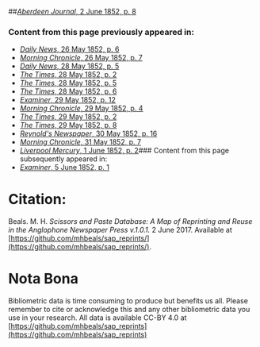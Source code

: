 ##[*Aberdeen Journal*, 2 June 1852, p. 8](https://mhbeals.github.io/sap_html/Aberdeen-Journal/Aberdeen-Journal-2-June-1852-p-8)

### Content from this page previously appeared in:
+ [*Daily News*, 26 May 1852, p. 6](https://mhbeals.github.io/sap_html/Daily-News/Daily-News-26-May-1852-p-6)
+ [*Morning Chronicle*, 26 May 1852, p. 7](https://mhbeals.github.io/sap_html/Morning-Chronicle/Morning-Chronicle-26-May-1852-p-7)
+ [*Daily News*, 28 May 1852, p. 5](https://mhbeals.github.io/sap_html/Daily-News/Daily-News-28-May-1852-p-5)
+ [*The Times*, 28 May 1852, p. 2](https://mhbeals.github.io/sap_html/The-Times/The-Times-28-May-1852-p-2)
+ [*The Times*, 28 May 1852, p. 5](https://mhbeals.github.io/sap_html/The-Times/The-Times-28-May-1852-p-5)
+ [*The Times*, 28 May 1852, p. 6](https://mhbeals.github.io/sap_html/The-Times/The-Times-28-May-1852-p-6)
+ [*Examiner*, 29 May 1852, p. 12](https://mhbeals.github.io/sap_html/Examiner/Examiner-29-May-1852-p-12)
+ [*Morning Chronicle*, 29 May 1852, p. 4](https://mhbeals.github.io/sap_html/Morning-Chronicle/Morning-Chronicle-29-May-1852-p-4)
+ [*The Times*, 29 May 1852, p. 2](https://mhbeals.github.io/sap_html/The-Times/The-Times-29-May-1852-p-2)
+ [*The Times*, 29 May 1852, p. 8](https://mhbeals.github.io/sap_html/The-Times/The-Times-29-May-1852-p-8)
+ [*Reynold's Newspaper*, 30 May 1852, p. 16](https://mhbeals.github.io/sap_html/Reynold's-Newspaper/Reynold's-Newspaper-30-May-1852-p-16)
+ [*Morning Chronicle*, 31 May 1852, p. 7](https://mhbeals.github.io/sap_html/Morning-Chronicle/Morning-Chronicle-31-May-1852-p-7)
+ [*Liverpool Mercury*, 1 June 1852, p. 2](https://mhbeals.github.io/sap_html/Liverpool-Mercury/Liverpool-Mercury-1-June-1852-p-2)### Content from this page subsequently appeared in:
+ [*Examiner*, 5 June 1852, p. 1](https://mhbeals.github.io/sap_html/Examiner/Examiner-5-June-1852-p-1)
                    
# Citation: 

Beals. M. H. *Scissors and Paste Database: A Map of Reprinting and Reuse in the Anglophone Newspaper Press v.1.0.1.* 2 June 2017. Available at [https://github.com/mhbeals/sap_reprints/](https://github.com/mhbeals/sap_reprints/). 
                    
# Nota Bona

Bibliometric data is time consuming to produce but benefits us all. Please remember to cite or acknowledge this and any other bibliometric data you use in your research. All data is available CC-BY 4.0 at [https://github.com/mhbeals/sap_reprints](https://github.com/mhbeals/sap_reprints)